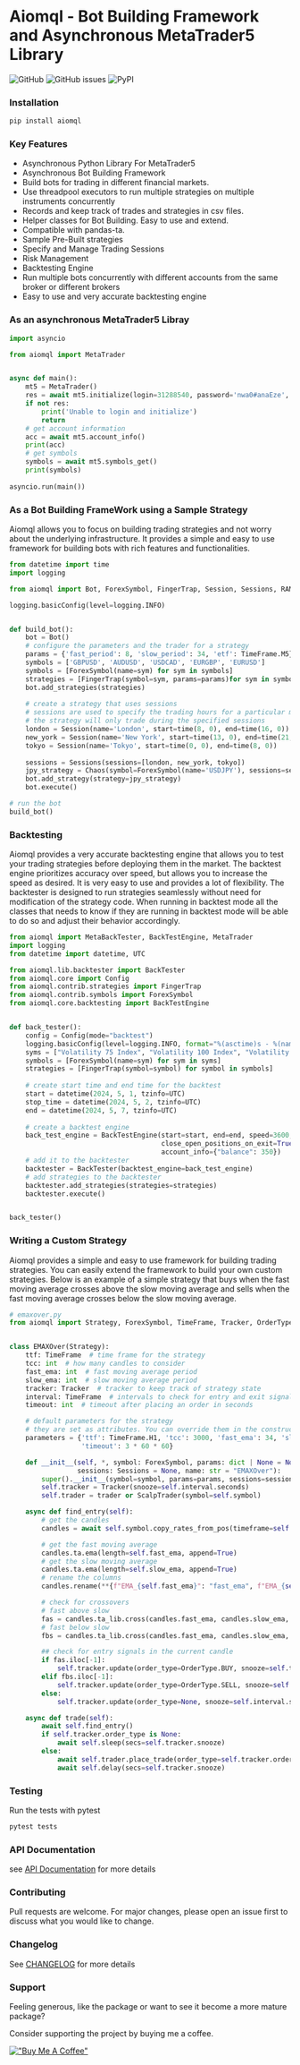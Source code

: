 # Aiomql - Bot Building Framework and Asynchronous MetaTrader5 Library
![GitHub](https://img.shields.io/github/license/ichinga-samuel/aiomql?style=plastic)
![GitHub issues](https://img.shields.io/github/issues/ichinga-samuel/aiomql?style=plastic)
![PyPI](https://img.shields.io/pypi/v/aiomql)


### Installation
```bash
pip install aiomql
```

### Key Features
- Asynchronous Python Library For MetaTrader5
- Asynchronous Bot Building Framework
- Build bots for trading in different financial markets.
- Use threadpool executors to run multiple strategies on multiple instruments concurrently
- Records and keep track of trades and strategies in csv files.
- Helper classes for Bot Building. Easy to use and extend.
- Compatible with pandas-ta.
- Sample Pre-Built strategies
- Specify and Manage Trading Sessions
- Risk Management
- Backtesting Engine
- Run multiple bots concurrently with different accounts from the same broker or different brokers
- Easy to use and very accurate backtesting engine

### As an asynchronous MetaTrader5 Libray
```python
import asyncio

from aiomql import MetaTrader


async def main():
    mt5 = MetaTrader()
    res = await mt5.initialize(login=31288540, password='nwa0#anaEze', server='Deriv-Demo')
    if not res:
        print('Unable to login and initialize')
        return 
    # get account information
    acc = await mt5.account_info()
    print(acc)
    # get symbols
    symbols = await mt5.symbols_get()
    print(symbols)
    
asyncio.run(main())
```

### As a Bot Building FrameWork using a Sample Strategy
Aiomql allows you to focus on building trading strategies and not worry about the underlying infrastructure.
It provides a simple and easy to use framework for building bots with rich features and functionalities.


```python
from datetime import time
import logging

from aiomql import Bot, ForexSymbol, FingerTrap, Session, Sessions, RAM, SimpleTrader, TimeFrame, Chaos

logging.basicConfig(level=logging.INFO)


def build_bot():
    bot = Bot()
    # configure the parameters and the trader for a strategy
    params = {'fast_period': 8, 'slow_period': 34, 'etf': TimeFrame.M5}
    symbols = ['GBPUSD', 'AUDUSD', 'USDCAD', 'EURGBP', 'EURUSD']
    symbols = [ForexSymbol(name=sym) for sym in symbols]
    strategies = [FingerTrap(symbol=sym, params=params)for sym in symbols]
    bot.add_strategies(strategies)
    
    # create a strategy that uses sessions
    # sessions are used to specify the trading hours for a particular market
    # the strategy will only trade during the specified sessions
    london = Session(name='London', start=time(8, 0), end=time(16, 0))
    new_york = Session(name='New York', start=time(13, 0), end=time(21, 0))
    tokyo = Session(name='Tokyo', start=time(0, 0), end=time(8, 0))
    
    sessions = Sessions(sessions=[london, new_york, tokyo])  
    jpy_strategy = Chaos(symbol=ForexSymbol(name='USDJPY'), sessions=sessions)
    bot.add_strategy(strategy=jpy_strategy)
    bot.execute()

# run the bot
build_bot()
```

### Backtesting
Aiomql provides a very accurate backtesting engine that allows you to test your trading strategies before deploying
them in the market. The backtest engine prioritizes accuracy over speed, but allows you to increase the speed
as desired. It is very easy to use and provides a lot of flexibility. The backtester is designed to run strategies
seamlessly without need for modification of the strategy code. When running in backtest mode all the classes that
needs to know if they are running in backtest mode will be able to do so and adjust their behavior accordingly.

```python
from aiomql import MetaBackTester, BackTestEngine, MetaTrader
import logging
from datetime import datetime, UTC

from aiomql.lib.backtester import BackTester
from aiomql.core import Config
from aiomql.contrib.strategies import FingerTrap
from aiomql.contrib.symbols import ForexSymbol
from aiomql.core.backtesting import BackTestEngine


def back_tester():
    config = Config(mode="backtest")
    logging.basicConfig(level=logging.INFO, format="%(asctime)s - %(name)s - %(levelname)s - %(message)s")
    syms = ["Volatility 75 Index", "Volatility 100 Index", "Volatility 25 Index", "Volatility 10 Index"]
    symbols = [ForexSymbol(name=sym) for sym in syms]
    strategies = [FingerTrap(symbol=symbol) for symbol in symbols]
    
    # create start time and end time for the backtest
    start = datetime(2024, 5, 1, tzinfo=UTC)
    stop_time = datetime(2024, 5, 2, tzinfo=UTC)
    end = datetime(2024, 5, 7, tzinfo=UTC)
    
    # create a backtest engine
    back_test_engine = BackTestEngine(start=start, end=end, speed=3600, stop_time=stop_time,
                                      close_open_positions_on_exit=True, assign_to_config=True, preload=True,
                                      account_info={"balance": 350})
    # add it to the backtester
    backtester = BackTester(backtest_engine=back_test_engine)
    # add strategies to the backtester
    backtester.add_strategies(strategies=strategies)
    backtester.execute()


back_tester()
```

### Writing a Custom Strategy
Aiomql provides a simple and easy to use framework for building trading strategies. You can easily extend the
framework to build your own custom strategies. Below is an example of a simple strategy that buys when the fast
moving average crosses above the slow moving average and sells when the fast moving average crosses below the slow
moving average.

```python
# emaxover.py
from aiomql import Strategy, ForexSymbol, TimeFrame, Tracker, OrderType, Sessions, Trader, ScalpTrader


class EMAXOver(Strategy):
    ttf: TimeFrame  # time frame for the strategy
    tcc: int  # how many candles to consider
    fast_ema: int  # fast moving average period
    slow_ema: int  # slow moving average period
    tracker: Tracker  # tracker to keep track of strategy state
    interval: TimeFrame  # intervals to check for entry and exit signals
    timeout: int  # timeout after placing an order in seconds

    # default parameters for the strategy
    # they are set as attributes. You can override them in the constructor via the params argument.
    parameters = {'ttf': TimeFrame.H1, 'tcc': 3000, 'fast_ema': 34, 'slow_ema': 55, 'interval': TimeFrame.M15,
                  'timeout': 3 * 60 * 60}

    def __init__(self, *, symbol: ForexSymbol, params: dict | None = None, trader: Trader = None,
                 sessions: Sessions = None, name: str = "EMAXOver"):
        super().__init__(symbol=symbol, params=params, sessions=sessions, name=name)
        self.tracker = Tracker(snooze=self.interval.seconds)
        self.trader = trader or ScalpTrader(symbol=self.symbol)

    async def find_entry(self):
        # get the candles
        candles = await self.symbol.copy_rates_from_pos(timeframe=self.ttf, start_position=0, count=self.tcc)

        # get the fast moving average
        candles.ta.ema(length=self.fast_ema, append=True)
        # get the slow moving average
        candles.ta.ema(length=self.slow_ema, append=True)
        # rename the columns
        candles.rename(**{f"EMA_{self.fast_ema}": "fast_ema", f"EMA_{self.slow_ema}": "slow_ema"}, inplace=True)

        # check for crossovers
        # fast above slow
        fas = candles.ta_lib.cross(candles.fast_ema, candles.slow_ema, above=True)
        # fast below slow
        fbs = candles.ta_lib.cross(candles.fast_ema, candles.slow_ema, above=False)

        ## check for entry signals in the current candle
        if fas.iloc[-1]:
            self.tracker.update(order_type=OrderType.BUY, snooze=self.timeout)
        elif fbs.iloc[-1]:
            self.tracker.update(order_type=OrderType.SELL, snooze=self.timeout)
        else:
            self.tracker.update(order_type=None, snooze=self.interval.seconds)

    async def trade(self):
        await self.find_entry()
        if self.tracker.order_type is None:
            await self.sleep(secs=self.tracker.snooze)
        else:
            await self.trader.place_trade(order_type=self.tracker.order_type, parameters=self.parameters)
            await self.delay(secs=self.tracker.snooze)
```

### Testing

Run the tests with pytest

```bash
pytest tests
```

### API Documentation
see [API Documentation](docs) for more details

### Contributing
Pull requests are welcome. For major changes, please open an issue first to discuss what you would like to change.


### Changelog

See [CHANGELOG](CHANGELOG.md) for more details

### Support
Feeling generous, like the package or want to see it become a more mature package?

Consider supporting the project by buying me a coffee.

[!["Buy Me A Coffee"](https://www.buymeacoffee.com/assets/img/custom_images/orange_img.png)](https://www.buymeacoffee.com/ichingasamuel)
